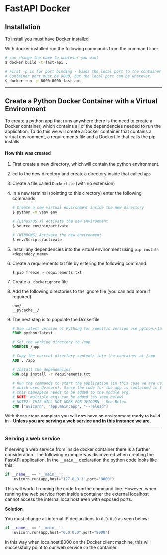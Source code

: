 # FastAPI Docker



## Installation

To install you must have Docker installed

With docker installed run the following commands from the command line:

```bash
# can change the name to whatever you want
$ docker build -t fast-api .

# First -p is for port binding - binds the local port to the container port.
# Container port must be 8000, but the local port can be whatever.
$ docker run -p 8000:8000 fast-api
```



------



## Create a Python Docker Container with a Virtual Environment

To create a python app that runs anywhere there is the need to create a Docker container, which contains all of the dependencies needed to run the application. To do this we will create a Docker container that contains a virtual environment, a requirements file and a Dockerfile that calls the pip installs.


#### How this was created

1. First create a new directory, which will contain the python environment.

2. cd to the new directory and create a directory inside that called `app`

3. Create a file called `Dockerfile` (with no extension)

4. In a new terminal (pointing to this directory) enter the following commands

   ```bash
   # Create a new virtual environment inside the new directory
   $ python -m venv env
   
   # (Linux/OS X) Activate the new environment
   $ source env/bin/activate
   
   # (WINDOWS) Activate the new environment
   $ env/Scripts/activate
   ```

5. Install any dependencies into the virtual environment using `pip install <dependecy_name>` 

6. Create a requirements.txt file by entering the following command

   ```bash
   $ pip freeze > requirements.txt
   ```

7. Create a `.dockerignore` file 

8. Add the following directories to the ignore file (you can add more if required)

   ```
   env/
   __pycache__/
   ```

9. The next step is to populate the Dockerfile

   ```dockerfile
   # Use latest version of Pythong for specific version use python:<tag_of_version>
   FROM python:latest 
   
   # Set the working directory to /app
   WORKDIR /app
   
   # Copy the current directory contents into the container at /app
   ADD . /app
   
   # Install the dependencies
   RUN pip install -r requirements.txt
   
   # Run the commands to start the application (in this case we are using FastAPI, 
   # which uses Uvicorn). Since the code for the app is contained in the app directory
   # this namespace needs to be added to the module arg.
   # NOTE: multiple args can be added (as seen below)
   # NOTE2: THIS WILL NOT WORK FOR UVICORN - See Below
   CMD ["uvicorn", "app.main:app", "--reload"]
   ```
   

With these steps complete you will now have an environment ready to build in - **Unless you are serving a web service and in this instance we are**. 



----



### Serving a web service

If serving a web service from inside docker container there is a further consideration.  The following example was discovered when creating the FastAPI application. In the `__main__` declaration the python code looks like this:

```python
if __name__ == '__main__':
    uvicorn.run(app,host="127.0.0.1",port="8000")
```

This will work if running the code from the command line. However, when running the web service from inside a container the external localhost cannot access the internal localhost even with exposed ports. 

**Solution**

You must change all internal IP declarations to `0.0.0.0` as seen below:

```python
if __name__ == '__main__':
    uvicorn.run(app,host="0.0.0.0",port="8000")
```

In this way when localhost:8000 on the Docker client machine, this will successfully point to our web service on the container.

